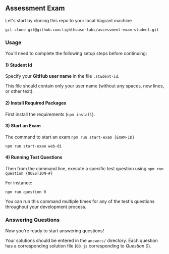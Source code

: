 ## Assessment Exam

Let's start by cloning this repo to your local Vagrant machine

```terminal
git clone git@github.com:lighthouse-labs/assessment-exam-student.git
```

### Usage

You'll need to complete the following setup steps before continuing:

#### 1) Student Id

Specify your **GitHub user name** in the file `.student-id`. 

This file should contain only your user name (without any spaces, new lines, or other text).

#### 2) Install Required Packages

First install the requirements (`npm install`).

#### 3) Start an Exam

The command to start an exam `npm run start-exam {EXAM-ID}`

```terminal
npm run start-exam web-01
```

#### 4) Running Test Questions

Then from the command line, execute a specific test question using `npm run question {QUESTION-#}`

For instance:

```terminal
npm run question 0
```

You can run this command multiple times for any of the test's questions throughout your development process.

### Answering Questions

Now you're ready to start answering questions!

Your solutions should be entered in the `answers/` directory. Each question has a corresponding solution file (`00.js` corresponding to _Question 0_).
